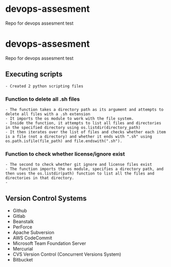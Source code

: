 # devops-assesment
Repo for devops assesment test
# devops-assesment
Repo for devops assesment test

## Executing scripts
    - Created 2 python scripting files
### Function to delete all .sh files 
    - The function takes a directory path as its argument and attempts to delete all files with a .sh extension 
    - It imports the os module to work with the file system.
    - Inside the function, it attempts to list all files and directories in the specified directory using os.listdir(directory_path)
    - It then iterates over the list of files and checks whether each item is a file (not a directory) and whether it ends with ".sh" using os.path.isfile(file_path) and file.endswith(".sh").
### Function to check whether license/ignore exist
    - The second to check whether git ignore and license files exist
    - The function imports the os module, specifies a directory path, and then uses the os.listdir(path) function to list all the files and directories in that directory.
    - 

## Version Control Systems
- Github
- Gitlab
- Beanstalk
- PerForce
- Apache Subversion
- AWS CodeCommit
-  Microsoft Team Foundation Server
-  Mercurial
- CVS Version Control (Concurrent Versions System)
- Bitbucket